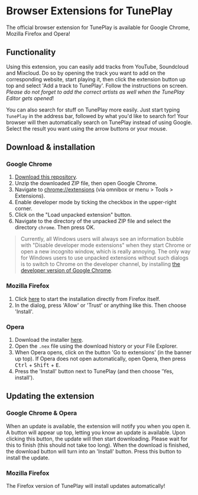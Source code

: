 # Browser Extensions for TunePlay

The official browser extension for TunePlay is available for Google Chrome, Mozilla Firefox and Opera!

## Functionality

Using this extension, you can easily add tracks from YouTube, Soundcloud and Mixcloud. Do so by opening the track you want to add on the corresponding website, start playing it, then click the extension button up top and select 'Add a track to TunePlay'. Follow the instructions on screen. *Please do not forget to add the correct artists as well when the TunePlay Editor gets opened*!

You can also search for stuff on TunePlay more easily. Just start typing `TunePlay` in the address bar, followed by what you'd like to search for! Your browser will then automatically search on TunePlay instead of using Google. Select the result you want using the arrow buttons or your mouse.


## Download & installation

### Google Chrome
1. [Download this repository](https://github.com/FreekBes/tuneplay-extensions/archive/master.zip).
2. Unzip the downloaded ZIP file, then open Google Chrome.
3. Navigate to [chrome://extensions](chrome://extensions) (via omnibox or menu > Tools > Extensions).
4. Enable developer mode by ticking the checkbox in the upper-right corner.
5. Click on the "Load unpacked extension" button.
6. Navigate to the directory of the unpacked ZIP file and select the directory `chrome`. Then press OK.

> Currently, all Windows users will always see an information bubble with "Disable developer mode extensions" when they start Chrome or open a new incognito window, which is really annoying. The only way for Windows users to use unpacked extensions without such dialogs is to switch to Chrome on the developer channel, by installing [the developer version of Google Chrome](https://www.google.com/chrome/browser/index.html?extra=devchannel#eula).

### Mozilla Firefox
1. Click [here](https://www.tuneplay.net/downloads/tuneplay-for-firefox.xpi) to start the installation directly from Firefox itself.
2. In the dialog, press 'Allow' or 'Trust' or anything like this. Then choose 'Install'.

### Opera
1. Download the installer [here](https://www.tuneplay.net/downloads/tuneplay-for-opera.nex).
2. Open the `.nex` file using the download history or your File Explorer.
3. When Opera opens, click on the button 'Go to extensions' (in the banner up top). If Opera does not open automatically, open Opera, then press <kbd>Ctrl</kbd> + <kbd>Shift</kbd> + <kbd>E</kbd>.
4. Press the 'Install' button next to TunePlay (and then choose 'Yes, install').


## Updating the extension

### Google Chrome & Opera
When an update is available, the extension will notify you when you open it. A button will appear up top, letting you know an update is available. Upon clicking this button, the update will then start downloading. Please wait for this to finish (this should not take too long). When the download is finished, the download button will turn into an 'Install' button. Press this button to install the update.

### Mozilla Firefox
The Firefox version of TunePlay will install updates automatically!
